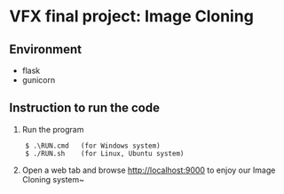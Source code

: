 # VFX final project: Image Cloning

## Environment
 - flask
 - gunicorn

## Instruction to run the code
1. Run the program
```
    $ .\RUN.cmd   (for Windows system)
    $ ./RUN.sh    (for Linux, Ubuntu system)
```

2. Open a web tab and browse <http://localhost:9000> to enjoy our Image Cloning system~